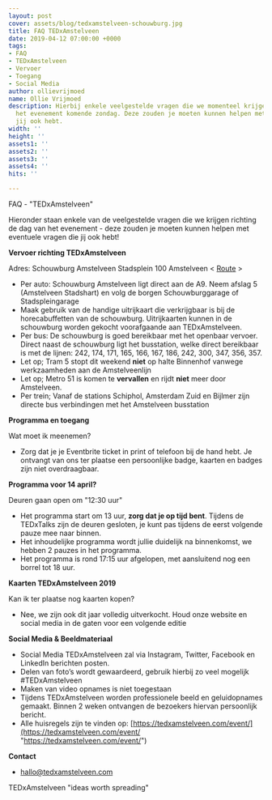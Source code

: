 ```yaml
---
layout: post
cover: assets/blog/tedxamstelveen-schouwburg.jpg
title: FAQ TEDxAmstelveen
date: 2019-04-12 07:00:00 +0000
tags:
- FAQ
- TEDxAmstelveen
- Vervoer
- Toegang
- Social Media
author: ollievrijmoed
name: Ollie Vrijmoed
description: Hierbij enkele veelgestelde vragen die we momenteel krijgen richting
  het evenement komende zondag. Deze zouden je moeten kunnen helpen met vragen die
  jij ook hebt.
width: ''
height: ''
assets1: ''
assets2: ''
assets3: ''
assets4: ''
hits: ''

---
```

FAQ - <span class="redx">"TEDxAmstelveen"</span>

Hieronder staan enkele van de veelgestelde vragen die we krijgen richting de dag van het evenement - deze zouden je moeten kunnen helpen met eventuele vragen die jij ook hebt!

**Vervoer richting TEDxAmstelveen**

Adres: Schouwburg Amstelveen Stadsplein 100 Amstelveen < [Route](https://goo.gl/maps/8SJVMW6yL5q "Route") > 

* Per auto: Schouwburg Amstelveen ligt direct aan de A9. Neem afslag 5 (Amstelveen Stadshart) en volg de borgen Schouwburggarage of Stadspleingarage
* Maak gebruik van de handige uitrijkaart die verkrijgbaar is bij de horecabuffetten van de schouwburg. Uitrijkaarten kunnen in de schouwburg worden gekocht voorafgaande aan TEDxAmstelveen.
* Per bus: De schouwburg is goed bereikbaar met het openbaar vervoer. Direct naast de schouwburg ligt het busstation, welke direct bereikbaar is met de lijnen: 242, 174, 171, 165, 166, 167, 186, 242, 300, 347, 356, 357.
* Let op; Tram 5 stopt dit weekend **niet** op halte Binnenhof vanwege werkzaamheden aan de Amstelveenlijn
* Let op; Metro 51 is komen te **vervallen** en rijdt **niet** meer door Amstelveen.
* Per trein; Vanaf de stations Schiphol, Amsterdam Zuid en Bijlmer zijn directe bus verbindingen met het Amstelveen busstation

**Programma en toegang**

Wat moet ik meenemen?

* Zorg dat je je Eventbrite ticket in print of telefoon bij de hand hebt. Je ontvangt van ons ter plaatse een persoonlijke badge, kaarten en badges zijn niet overdraagbaar.

**Programma voor 14 april?**

Deuren gaan open om <span class="redx">"12:30 uur"</span>

* Het programma start om 13 uur, **zorg dat je op tijd bent**. Tijdens de TEDxTalks zijn de deuren gesloten, je kunt pas tijdens de eerst volgende pauze mee naar binnen.
* Het inhoudelijke programma wordt jullie duidelijk na binnenkomst, we hebben 2 pauzes in het programma.
* Het programma is rond 17:15 uur afgelopen, met aansluitend nog een borrel tot 18 uur.

**Kaarten TEDxAmstelveen 2019**

Kan ik ter plaatse nog kaarten kopen?

* Nee, we zijn ook dit jaar volledig uitverkocht. Houd onze website en social media in de gaten voor een volgende editie

**Social Media & Beeldmateriaal**

* Social Media TEDxAmstelveen zal via Instagram, Twitter, Facebook en LinkedIn berichten posten.
* Delen van foto’s wordt gewaardeerd, gebruik hierbij zo veel mogelijk #TEDxAmstelveen
* Maken van video opnames is niet toegestaan
* Tijdens TEDxAmstelveen worden professionele beeld en geluidopnames gemaakt. Binnen 2 weken ontvangen de bezoekers hiervan persoonlijk bericht.
* Alle huisregels zijn te vinden op: [https://tedxamstelveen.com/event/](https://tedxamstelveen.com/event/ "https://tedxamstelveen.com/event/")

**Contact**

* hallo@tedxamstelveen.com

TEDxAmstelveen <span class="redx">"ideas worth spreading"</span>